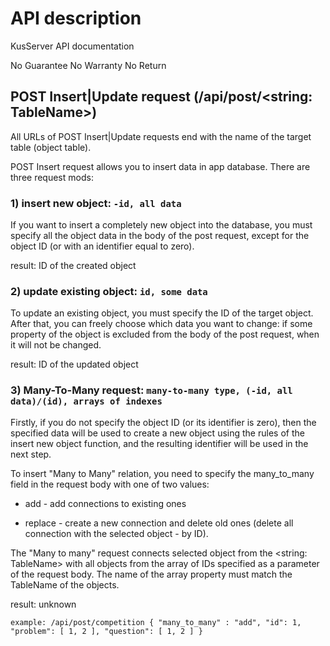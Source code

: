 # API description

KusServer API documentation

No Guarantee No Warranty No Return

## POST Insert|Update request (/api/post/<string: TableName>)

All URLs of POST Insert|Update requests end with the name of the target table (object table).

POST Insert request allows you to insert data in app database. There are three request mods:

### 1) insert new object: `-id, all data`

If you want to insert a completely new object into the database, you must specify all the object data 
in the body of the post request, except for the object ID (or with an identifier equal to zero).

result: ID of the created object

### 2) update existing object: `id, some data`

To update an existing object, you must specify the ID of the target object. 
After that, you can freely choose which data you want to change: 
if some property of the object is excluded from the body of the post request, when it will not be changed.

result: ID of the updated object

### 3) Many-To-Many request: `many-to-many type, (-id, all data)/(id), arrays of indexes`

Firstly, if you do not specify the object ID (or its identifier is zero), 
then the specified data will be used to create a new object using the rules of the insert new object function, 
and the resulting identifier will be used in the next step.

To insert "Many to Many" relation, you need to specify 
the many_to_many field in the request body with one of two values:

- add - add connections to existing ones 

- replace - create a new connection and delete old ones (delete all connection with the selected object - by ID).

The "Many to many" request connects selected object from the <string: TableName> 
with all objects from the array of IDs specified as a parameter of the request body. 
The name of the array property must match the TableName of the objects.

result: unknown

`example:
/api/post/competition
{
    "many_to_many" : "add",
    "id": 1,
    "problem": [
        1,
        2
    ],
	"question": [
        1,
        2
    ]
}`

